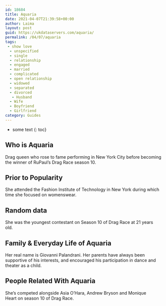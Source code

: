 ```yaml
---
id: 18684
title: Aquaria
date: 2021-04-07T21:39:58+00:00
author: Laima
layout: post
guid: https://ukdataservers.com/aquaria/
permalink: /04/07/aquaria
tags:
 - show love
  - unspecified
  - single
  - relationship
  - engaged
  - married
  - complicated
  - open relationship
  - widowed
  - separated
  - divorced
   - Husband
  - Wife
  - Boyfriend
  - Girlfriend
category: Guides
---
```


* some text
{: toc}


## Who is Aquaria
                  
                  
                  
Drag queen who rose to fame performing in New York City before becoming the winner of RuPaul&#8217;s Drag Race season 10. 
                  
              
            
              
            
                
                
                
## Prior to Popularity
                  
                  
                  
She attended the Fashion Institute of Technology in New York during which time she focused on womenswear.
                  
              
            
              
            
                
                
                
## Random data
                  
                  
                  
She was the youngest contestant on Season 10 of Drag Race at 21 years old. 
                  
              
            
              
            
                
                
                
## Family & Everyday Life of Aquaria
                  
                  
                  
Her real name is Giovanni Palandrani. Her parents have always been supportive of his interests, and encouraged his participation in dance and theater as a child. 
                  
              
            
              
            
                
                
                
## People Related With Aquaria
                  
                  
                  
She&#8217;s competed alongside Asia O&#8217;Hara, Andrew Bryson and Monique Heart on season 10 of Drag Race. 
                  
              
            
              
            
                
              
            
              
              
            
            
              
            
          
          
          